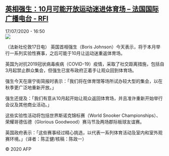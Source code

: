 <!--1595001297000-->
[英相强生：10月可能开放运动迷进体育场 – 法国国际广播电台 - RFI](http://www.rfi.fr//cn/contenu/20200717-%E8%8B%B1%E7%9B%B8%E5%BC%BA%E7%94%9F10%E6%9C%88%E5%8F%AF%E8%83%BD%E5%BC%80%E6%94%BE%E8%BF%90%E5%8A%A8%E8%BF%B7%E8%BF%9B%E4%BD%93%E8%82%B2%E5%9C%BA)
------

<div>17/07/2020 - 16:50</div><img src="https://s.rfi.fr/media/display/e8b70946-c842-11ea-878c-005056bff430/w:310/p:16x9/int0017b.200717225002.jpg"><div class="t-content__body u-clearfix"><div class="m-interstitial"></div><p>（法新社伦敦17日电）    英国首相强生（Boris Johnson）今天表示，将于本月举行一系列实验性赛事，之后可能于10月让运动迷重返体育场。</p><p>    英国为对抗2019冠状病毒疾病（COVID-19）疫情，采取了社交距离措施，包括自3月起禁止群众集会，但强生已宣布政府正着手让观众回到体育场。</p><p>    强生今天在唐宁街简报时表示：「我们将在体育馆等场所试办较大型的集会，以在秋季更广泛地重新开放。」</p><p>    强生还提及：「我们有意从10月起开始让观众返回体育场，并且准许重新开始举行会议及其他商业活动。」</p><p>    这些实验性活动将包括世界斯诺克锦标赛（World Snooker Championships）、荣耀哥德伍德（Glorious Goodwood）赛马节及两场郡际板球友谊赛。</p><p>    英国政府表示：「这些赛事经过精心挑选，以代表一系列体育活动及室内和室外观赛环境。」（译者：陈正健/核稿：陈政一）</p><p class="t-copyright">© 2020 AFP</p>        </div>
